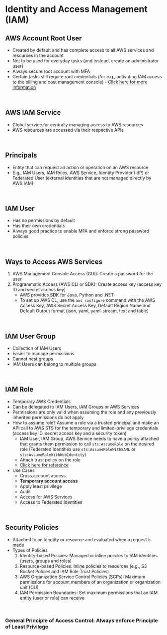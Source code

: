 # Identity and Access Management (IAM)

## AWS Account Root User
- Created by default and has complete access to all AWS services and resources in the account
- Not to be used for everyday tasks (and instead, create an administrator user)
- Always secure root account with MFA 
- Certain tasks still require root credentials (for e.g., activating IAM access to the billing and cost management console) - [Click here for more information](https://docs.aws.amazon.com/accounts/latest/reference/root-user-tasks.html)

<br />

## AWS IAM Service
- Global service for centrally managing access to AWS resources 
- AWS resources are accessed via their respective APIs 

<br />

## Principals
- Entity that can request an action or operation on an AWS resource 
- E.g., IAM Users, IAM Roles, AWS Service, Identity Provider (IdP) or Federated User (external identities that are not managed directly by AWS IAM)

<br />

## IAM User
- Has no permissions by default 
- Has their own credentials 
- Always good practice to enable MFA and enforce strong password policies 

<br />

## Ways to Access AWS Services 
1. AWS Management Console Access (GUI): Create a password for the user 
2. Programmatic Access (AWS CLI or SDK): Create access key (access key ID and secret access key)
    - AWS provides SDK for Java, Python and .NET 
    - To set up AWS CL, use the `aws configure` command with the AWS Access Key, AWS Secret Access Key, Default Region Name and Default Output format (json, yaml, yaml-stream, text and table)

<br />

## IAM User Group
- Collection of IAM Users 
- Easier to manage permissions 
- Cannot nest groups 
- IAM Users can belong to multiple groups 

<br />

## IAM Role
- Temporary AWS Credentials 
- Can be delegated to IAM Users, IAM Groups or AWS Services 
- Permissions are only valid when assuming the role and any previously inherited permissions do not apply
- How to assume role? Assume a role via a trusted principal and make an API call to AWS STS for the temporary and limited-privilege credentials (access key ID, secret access key and a security token)
    - IAM User, IAM Group, AWS Service needs to have a policy attached that grants them permission to call `sts:AssumeRole` on the desired role (Federated Identities use `sts:AssumeRoleWithSAML` or `sts:AssumeRoleWithWebIdentity`)
    - Attach trust policy on the role 
    - [Click here for reference](https://stackoverflow.com/questions/34922920/how-can-i-allow-a-group-to-assume-a-role)
- Use Cases
    - Cross account access
    - **Temporary account access**
    - Apply least privilege 
    - Audit 
    - Access for AWS Services 
    - Access to Federated Identities 

<br />

## Security Policies
- Attached to an identity or resource and evaluated when a request is made 
- Types of Policies 
    1. Identity-based Policies: Managed or inline policies to IAM identities (users, groups and roles)
    2. Resource-based Policies: Inline policies to resources (e.g., S3 Bucket Polcies and IAM Role Trust Policies)
    3. AWS Organization Service Control Policies (SCPs): Maximum permissions for account members of an organization or organization unit (OU)
    4. IAM Permission Boundaries: Set maximum permissions that an IAM entity (user or role) can receive 

<br />

### **General Principle of Access Control: Always enforce Principle of Least Privilege**